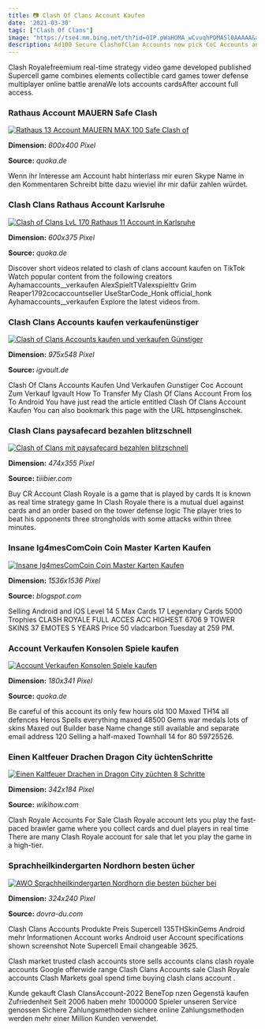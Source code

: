 ```yaml
---
title: 📷 Clash Of Clans Account Kaufen
date: '2021-03-30'
tags: ["Clash Of Clans"]
image: "https://tse4.mm.bing.net/th?id=OIP.pWaHOMA_wCvuqhPDMA5l0AAAAA&amp;pid=15.1"
description: Ad100 Secure ClashofClan Accounts now pick CoC Accounts and dominate others IOS Android CoC Accounts Buy Sell Max Bases ClashClans Accounts.
---
```




Clash Royalefreemium real-time strategy video game developed published Supercell game combines elements collectible card games tower defense multiplayer online battle arenaWe lots accounts cardsAfter account full access.



### Rathaus Account MAUERN Safe Clash 

[![Rathaus 13 Account  MAUERN MAX  100 Safe  Clash of ](https://pic0.qimage.de/09/52/52/228525209.jpg)](https://pic0.qimage.de/09/52/52/228525209.jpg)


**Dimension:** _600x400 Pixel_ 

**Source:** _quoka.de_ 


Wenn ihr Interesse am Account habt hinterlass mir euren Skype Name in den Kommentaren Schreibt bitte dazu wieviel ihr mir dafür zahlen würdet.


### Clash Clans Rathaus Account Karlsruhe 

[![Clash of Clans LvL 170 Rathaus 11 Account in Karlsruhe ](https://pic2.qimage.de/12/58/10/212105812.jpg)](https://pic2.qimage.de/12/58/10/212105812.jpg)


**Dimension:** _600x375 Pixel_ 

**Source:** _quoka.de_ 


Discover short videos related to clash of clans account kaufen on TikTok Watch popular content from the following creators Ayhamaccounts__verkaufen AlexSpieltTValexspielttv Grim Reaper1792cocaccountseller UseStarCode_Honk official_honk Ayhamaccounts__verkaufen Explore the latest videos from.


### Clash Clans Accounts kaufen verkaufenünstiger 

[![Clash of Clans Accounts kaufen und verkaufen  Günstiger ](https://xpic6.igvimg.com/customer/011/4946/989/2573eb2b3abdb0693e2ae74d9920bb94,975x548.jpg)](https://xpic6.igvimg.com/customer/011/4946/989/2573eb2b3abdb0693e2ae74d9920bb94,975x548.jpg)


**Dimension:** _975x548 Pixel_ 

**Source:** _igvault.de_ 


Clash Of Clans Accounts Kaufen Und Verkaufen Gunstiger Coc Account Zum Verkauf Igvault How To Transfer My Clash Of Clans Account From Ios To Android You have just read the article entitled Clash Of Clans Account Kaufen You can also bookmark this page with the URL httpsenglnschek.


### Clash Clans paysafecard bezahlen blitzschnell 

[![Clash of Clans mit paysafecard bezahlen blitzschnell ](https://tiiibier.com/xizken/FN_V4gHw5mV3YD1iqMiqJgHaFj.jpg)](https://tiiibier.com/xizken/FN_V4gHw5mV3YD1iqMiqJgHaFj.jpg)


**Dimension:** _474x355 Pixel_ 

**Source:** _tiiibier.com_ 


Buy CR Account Clash Royale is a game that is played by cards It is known as real time strategy game In Clash Royale there is a mutual duel against cards and an order based on the tower defense logic The player tries to beat his opponents three strongholds with some attacks within three minutes.


### Insane Ig4mesComCoin Coin Master Karten Kaufen 

[![Insane Ig4mesComCoin Coin Master Karten Kaufen ](https://webimg.secondhandapp.com/1.1/5d0e7d959de58320b6edea3e)](https://webimg.secondhandapp.com/1.1/5d0e7d959de58320b6edea3e)


**Dimension:** _1536x1536 Pixel_ 

**Source:** _blogspot.com_ 


Selling Android and iOS Level 14 5 Max Cards 17 Legendary Cards 5000 Trophies CLASH ROYALE FULL ACCES ACC HIGHEST 6706 9 TOWER SKINS 37 EMOTES 5 YEARS Price 50 vladcarbon Tuesday at 259 PM.


### Account Verkaufen Konsolen Spiele kaufen

[![Account Verkaufen Konsolen  Spiele kaufen](https://pic0.qimage.de/91/04/79/r239790491.jpg)](https://pic0.qimage.de/91/04/79/r239790491.jpg)


**Dimension:** _180x341 Pixel_ 

**Source:** _quoka.de_ 


Be careful of this account its only few hours old 100 Maxed TH14 all defences Heros Spells everything maxed 48500 Gems war medals lots of skins Maxed out Builder base Name change still available and separate email address 120 Selling a half-maxed Townhall 14 for 80 59725526.


### Einen Kaltfeuer Drachen Dragon City üchtenSchritte 

[![Einen Kaltfeuer Drachen in Dragon City züchten 8 Schritte ](https://www.wikihow.com/images_en/thumb/f/f9/Buy-Robux-Step-9.jpg/-crop-342-184-245px-Buy-Robux-Step-9.jpg)](https://www.wikihow.com/images_en/thumb/f/f9/Buy-Robux-Step-9.jpg/-crop-342-184-245px-Buy-Robux-Step-9.jpg)


**Dimension:** _342x184 Pixel_ 

**Source:** _wikihow.com_ 


Clash Royale Accounts For Sale Clash Royale account lets you play the fast-paced brawler game where you collect cards and duel players in real time There are many Clash Royale account for sale that let you play the game in a high-tier.


###  Sprachheilkindergarten Nordhorn besten ücher 

[![AWO Sprachheilkindergarten Nordhorn die besten bücher bei ](https://dovra-du.com/yvt/bRwopLvWKnL2OlzbsD7lSAAAAA.jpg)](https://dovra-du.com/yvt/bRwopLvWKnL2OlzbsD7lSAAAAA.jpg)


**Dimension:** _324x240 Pixel_ 

**Source:** _dovra-du.com_ 



Clash Clans Accounts Produkte Preis Supercell 135THSkinGems Android mehr Informationen Account works Android user Account specifications shown screenshot Note Supercell Email changeable 3625.


Clash market trusted clash accounts store sells accounts clans clash royale accounts Google offerwide range Clash Clans Accounts sale Clash Royale accounts Clash Markets goal spend time buying clash clans account .


 Kunde gekauft Clash ClansAccount-2022 BeneTop nzen Gegenstä kaufen Zufriedenheit Seit 2006 haben mehr 1000000 Spieler unseren Service genossen Sichere Zahlungsmethoden sichere online Zahlungsmethoden werden mehr einer Million Kunden verwendet.




